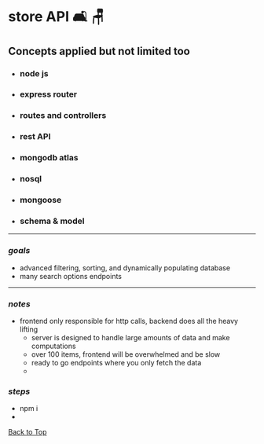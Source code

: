 <a name="custom_anchor_name"></a>

# store API :couch_and_lamp: :chair:

## Concepts applied but not limited too

- ### node js
- ### express router
- ### routes and controllers
- ### rest API
- ### mongodb atlas
- ### nosql
- ### mongoose
- ### schema & model

---

### _goals_

- advanced filtering, sorting, and dynamically populating database
- many search options endpoints

---

### _notes_

- frontend only responsible for http calls, backend does all the heavy lifting
  - server is designed to handle large amounts of data and make computations
  - over 100 items, frontend will be overwhelmed and be slow
  - ready to go endpoints where you only fetch the data
  -

### _steps_

- npm i
-

[Back to Top](#custom_anchor_name)
